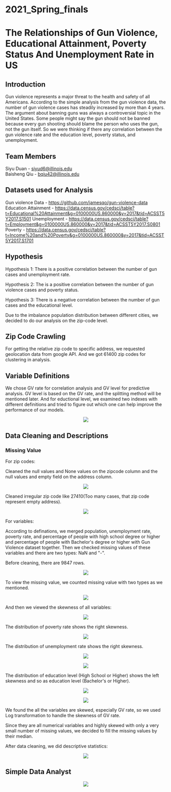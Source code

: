 # 2021_Spring_finals

# The Relationships of Gun Violence, Educational Attainment, Poverty Status And Unemployment Rate in US
## Introduction
Gun violence represents a major threat to the health and safety of all Americans. According to the simple analysis from the gun violence data, the number of gun violence cases has steadily increased by more than 4 years. The argument about banning guns was always a controversial topic in the United States. Some people might say the gun should not be banned because every gun shooting should blame the person who uses the gun, not the gun itself. So we were thinking if there any correlation between the gun violence rate and the education level, poverty status, and unemployment.
## Team Members
Siyu Duan - siyud6@illinois.edu</br>
Baisheng Qiu - bqiu42@illinois.edu

## Datasets used for Analysis
Gun violence Data - https://github.com/jamesqo/gun-violence-data
Education Attainment - https://data.census.gov/cedsci/table?t=Educational%20Attainment&g=0100000US.860000&y=2017&tid=ACSST5Y2017.S1501
Unemployment - https://data.census.gov/cedsci/table?t=Employment&g=0100000US.860000&y=2017&tid=ACSST5Y2017.S0801
Poverty - https://data.census.gov/cedsci/table?t=Income%20and%20Poverty&g=0100000US.860000&y=2017&tid=ACSST5Y2017.S1701

## Hypothesis
Hypothesis 1: There is a positive correlation between the number of gun cases and unemployment rate. 

Hypothesis 2: The is a
positive correlation between the number of gun violence cases and poverty status.

Hypothesis 3: There is a negative correlation between the number of gun cases and the educational level.

Due to the imbalance population distribution between different cities, we decided to do our analysis on the zip-code level.

## Zip Code Crawling

For getting the relative zip code to specific address, we requested geolocation data from google API. And we got 61400 zip codes for clustering in analysis.

## Variable Definitions

We chose GV rate for correlation analysis and GV level for predictive analysis. GV level is based on the GV rate, and the splitting method will be mentioned later. And for eductional level, we examined two indexes with different definitions and tried to figure out which one can help improve the performance of our models. 
<p align="center">
  <img src="https://github.com/siyuduan6/2021_Spring_finals/blob/271d939ff19ac538da76bbb589fedef57fd818b7/Graphs/Variable%20definations.png">
</p> 

## Data Cleaning and Descriptions
### Missing Value 
For zip codes:

Cleaned the null values and None values on the zipcode column and the null values and empty field on the address column.
<p align="center">
  <img src="https://github.com/siyuduan6/2021_Spring_finals/blob/58f75c5ddccd6e862b22f3f08f18b5a2afcb054d/Graphs/Zip%20Code%20Clean%20(1).png">
</p> 

Cleaned irregular zip code like 27410(Too many cases, that zip code represent empty address).
<p align="center">
  <img src="https://github.com/siyuduan6/2021_Spring_finals/blob/58f75c5ddccd6e862b22f3f08f18b5a2afcb054d/Graphs/Zip%20Code%20Clean%20(2).png">
</p> 

For variables:

According to definations, we merged population, unemployment rate, poverty rate, and percentage of people with high school degree or higher and percentage of people with Bachelor's degree or higher with Gun Violence dataset together. Then we checked missing values of these variables and there are two types: NaN and "-". 

Before cleaning, there are 9847 rows.

<p align="center">
  <img src="https://github.com/siyuduan6/2021_Spring_finals/blob/main/Graphs/Before%20cleaning.jpg">
</p> 

To view the missing value, we counted missing value with two types as we mentioned. 

<p align="center">
  <img src="https://github.com/siyuduan6/2021_Spring_finals/blob/main/Graphs/Missing%20value.jpg">
</p> 

And then we viewed the skewness of all variables:

<p align="center">
  <img src="https://github.com/siyuduan6/2021_Spring_finals/blob/main/Graphs/Poverty%20dis.png">
</p> 

The distribution of poverty rate shows the right skewness.

<p align="center">
  <img src="https://github.com/siyuduan6/2021_Spring_finals/blob/main/Graphs/Unemployment%20dis.png">
</p> 

The distribution of unemployment rate shows the right skewness.

<p align="center">
  <img src="https://github.com/siyuduan6/2021_Spring_finals/blob/main/Graphs/High%20school%20dis.png">
</p> 
<p align="center">
  <img src="https://github.com/siyuduan6/2021_Spring_finals/blob/main/Graphs/Bachelor%20dis.png">
</p> 

The distribution of education level (High School or Higher) shows the left skewness and so as education level (Bachelor's or Higher).

<p align="center">
  <img src="https://github.com/siyuduan6/2021_Spring_finals/blob/main/Graphs/rate%20dis.png">
</p> 
<p align="center">
  <img src="https://github.com/siyuduan6/2021_Spring_finals/blob/main/Graphs/Rate%20log%20dis.png">
</p> 

We found the all the variables are skewed, especially GV rate, so we used Log transformation to handle the skewness of GV rate.

Since they are all numerical variables and highly skewed with only a very small number of missing values, we decided to fill the missing values by their median.

After data cleaning, we did descriptive statistics:

<p align="center">
  <img src="https://github.com/siyuduan6/2021_Spring_finals/blob/main/Graphs/Descriptive%20Statistics.png">
</p> 


## Simple Data Analyst
<p align="center">
  <img src="https://github.com/siyuduan6/2021_Spring_finals/blob/eee4e920340d9ec67daeb23b6cb4a04484858017/Graphs/%E4%B8%8B%E8%BD%BD.png">
</p> 
